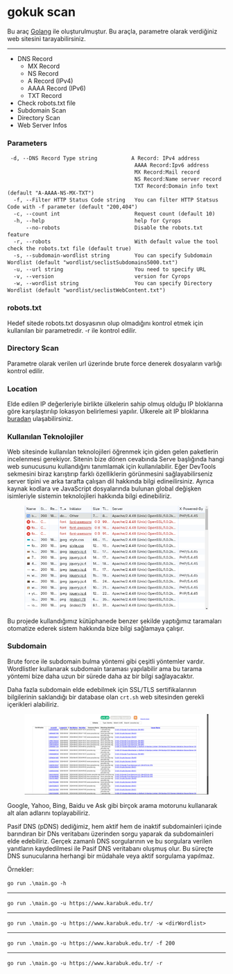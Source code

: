 # gokuk scan

Bu araç [Golang](https://go.dev/) ile oluşturulmuştur. Bu araçla, parametre olarak verdiğiniz web sitesini tarayabilirsiniz.

------

- DNS Record
    - MX Record
    - NS Record
    - A Record (IPv4)
    - AAAA Record (IPv6)
    - TXT Record
- Check robots.txt file
- Subdomain Scan
- Directory Scan
- Web Server Infos

 ### Parameters

```
 -d, --DNS Record Type string           A Record: IPv4 address
                                         AAAA Record:Ipv6 address
                                         MX Record:Mail record
                                         NS Record:Name server record
                                         TXT Record:Domain info text (default "A-AAAA-NS-MX-TXT")
  -f, --Filter HTTP Status Code string   You can filter HTTP Statsus Code with -f parameter (default "200,404")
  -c, --count int                        Request count (default 10)
  -h, --help                             help for Cyrops
      --no-robots                        Disable the robots.txt feature
  -r, --robots                           With default value the tool check the robots.txt file (default true)
  -s, --subdomain-wordlist string        You can specify Subdomain Wordlist (default "wordlist/seclistSubdomains5000.txt")
  -u, --url string                       You need to specify URL
  -v, --version                          version for Cyrops
  -w, --wordlist string                  You can specify Directory Wordlist (default "wordlist/seclistWebContent.txt")
```
### robots.txt

Hedef sitede robots.txt dosyasının olup olmadığını kontrol etmek için kullanılan bir parametredir. -r ile kontrol edilir.

### Directory Scan

Parametre olarak verilen url üzerinde brute force denerek dosyaların varlığı kontrol edilir.

### Location

Elde edilen IP değerleriyle birlikte ülkelerin sahip olmuş olduğu IP bloklarına göre karşılaştırılıp lokasyon belirlemesi yapılır. Ülkerele ait IP bloklarına [buradan](https://lite.ip2location.com/ip-address-ranges-by-country) ulaşabilirsiniz.

### Kullanılan Teknolojiler

Web sitesinde kullanılan teknolojileri öğrenmek için giden gelen paketlerin incelenmesi gerekiyor. Sitenin bize dönen cevabında Serve başlığında hangi web sunucusunu kullandığını tanımlamak için kullanılabilir. Eğer DevTools sekmesini biraz karıştırıp farklı özelliklerin görünmesini sağlayabilirseniz server tipini ve arka tarafta çalışan dil hakkında bilgi edineilirsiniz. Ayrıca kaynak kodlara ve JavaScript dosyalarında bulunan global değişken isimleriyle sistemin teknolojileri hakkında bilgi edinebiliriz.

<figure>
<img src="assets/image.png">
</figure>


Bu projede kullandığımız kütüphanede benzer şekilde yaptığımız taramaları otomatize ederek sistem hakkında bize bilgi sağlamaya çalışır. 

### Subdomain

Brute force ile subdomain bulma yöntemi gibi çeşitli yöntemler vardır. Wordlistler kullanarak subdomain taraması yapılabilir ama bu tarama yöntemi bize daha uzun bir sürede daha az bir bilgi sağlayacaktır. 

Daha fazla subdomain elde edebilmek için SSL/TLS sertifikalarının bilgilerinin saklandığı bir database olan ```crt.sh``` web sitesinden gerekli içerikleri alabiliriz.

<figure>
<img src="assets/crtsh.png">
</figure>

Google, Yahoo, Bing, Baidu ve Ask gibi birçok arama motorunu kullanarak alt alan adlarını toplayabiliriz.

Pasif DNS (pDNS) dediğimiz, hem aktif hem de inaktif subdomainleri içinde barındıran bir DNs veritabanı üzerinden sorgu yaparak da subdomainleri elde edebiliriz. Gerçek zamanlı DNS sorgularının ve bu sorgulara verilen yanıtların kaydedilmesi ile Pasif DNS veritabanı oluşmuş olur. Bu süreçte DNS sunucularına herhangi bir müdahale veya aktif sorgulama yapılmaz.

Örnekler:

``go run .\main.go -h``

-----
``go run .\main.go -u https://www.karabuk.edu.tr/``

------
``go run .\main.go -u https://www.karabuk.edu.tr/ -w <dirWordlist>``

------
``go run .\main.go -u https://www.karabuk.edu.tr/ -f 200``

------
``go run .\main.go -u https://www.karabuk.edu.tr/ -r``

